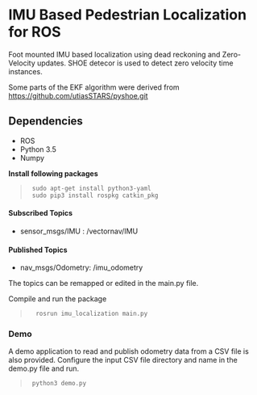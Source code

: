 # IMU Based Pedestrian Localization for ROS

Foot mounted IMU based localization using dead reckoning and Zero-Velocity updates. SHOE detecor is used to detect zero velocity time instances. 

Some parts of the EKF algorithm were derived from https://github.com/utiasSTARS/pyshoe.git

## Dependencies
* ROS
* Python 3.5
* Numpy
  
  
**Install following packages** <br /> 
>      sudo apt-get install python3-yaml
>      sudo pip3 install rospkg catkin_pkg

#### Subscribed Topics
- sensor_msgs/IMU : /vectornav/IMU
  
#### Published Topics
- nav_msgs/Odometry: /imu_odometry

The topics can be remapped or edited in the main.py file. 

Compile and run the package
>       rosrun imu_localization main.py

### Demo

A demo application to read and publish odometry data from a CSV file is also provided. Configure the input CSV file directory and name in the demo.py file and run.
>      python3 demo.py

